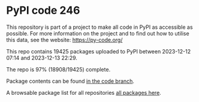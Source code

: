 # PyPI code 246

This repository is part of a project to make all code in PyPI as accessible as possible. For more information 
on the project and to find out how to utilise this data, see the website: https://py-code.org/

This repo contains 19425 packages uploaded to PyPI between 
2023-12-12 07:14 and 2023-12-13 22:29.

The repo is 97% (18908/19425) complete.

Package contents can be found [in the code branch](https://github.com/pypi-data/pypi-mirror-246/tree/code/packages).

A browsable package list for all repositories [all packages here](https://py-code.org/repositories/pypi-mirror-246).


